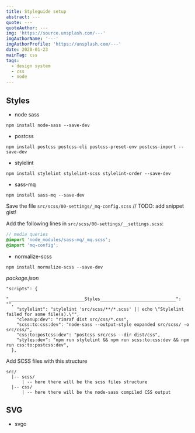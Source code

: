 ```yaml
---
title: Styleguide setup
abstract: ---
quote: ---
quoteAuthor: ---
img: 'https://source.unsplash.com/---'
imgAuthorName: '---'
imgAuthorProfile: 'https://unsplash.com/---'
date: 2020-01-23
mainTag: css
tags:
  - design system
  - css
  - node
---
```


## Styles

- node sass
```shell
npm install node-sass --save-dev
```

- postcss
```shell
npm install postcss postcss-cli postcss-preset-env postcss-import --save-dev
```

<script src="https://gist.github.com/giuliachiola/146d8866adf5d67dbda53d6e8615840e.js"></script>

- stylelint
```shell
npm install stylelint stylelint-scss stylelint-order --save-dev
```

<script src="https://gist.github.com/giuliachiola/c93494069521ea5f20f5b76936efd710.js"></script>

- sass-mq
```shell
npm install sass-mq --save-dev
```

Save the file `src/scss/00-settings/_mq-config.scss` // TODO: add snippet gist!

Add the following lines in `src/scss/00-settings/__settings.scss`:

```scss
// media queries
@import 'node_modules/sass-mq/_mq.scss';
@import 'mq-config';
```

- normalize-scss
```shell
npm install normalize-scss --save-dev
```

_package.json_

```
"scripts": {
    "_____________________________Styles_____________________________": "",
    "stylelint": "stylelint 'src/scss/**/*.scss' || echo \"Stylelint failed for some file(s).\"",
    "cleanup:dev": "rimraf dist src/css/*.css",
    "scss:to:css:dev": "node-sass --output-style expanded src/scss/ -o src/css/",
    "css:to:postcss:dev": "postcss src/css --dir dist/css",
    "styles:dev": "npm run stylelint && npm run scss:to:css:dev && npm run css:to:postcss:dev",
  },
```

Add SCSS files with this structure

```
src/
  |-- scss/
      | -- here there will be the scss files structure
  |-- css/
      | -- here there will be the node-sass compiled CSS output
```

## SVG

- svgo
